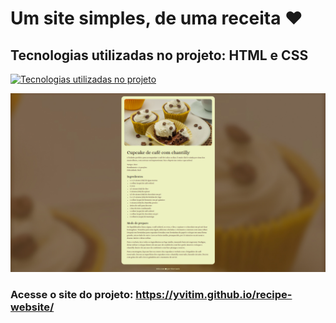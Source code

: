 # Um site simples, de uma receita ❤️
## Tecnologias utilizadas no projeto: HTML e CSS
[![Tecnologias utilizadas no projeto](https://skillicons.dev/icons?i=html,css)](https://skillicons.dev)

![Um print da página](./assets/project-print.png)

### Acesse o site do projeto: https://yvitim.github.io/recipe-website/
